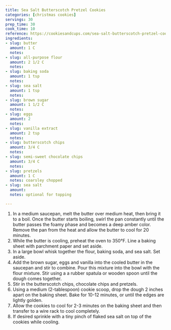 ```yaml
---
title: Sea Salt Butterscotch Pretzel Cookies
categories: [christmas cookies]
servings: 30
prep_time: 30
cook_time: 10
reference: https://cookiesandcups.com/sea-salt-butterscotch-pretzel-cookies/print/26386/
ingredients:
- slug: butter
  amount: 1 C
  notes:
- slug: all-purpose flour
  amount: 2 1/2 C
  notes:
- slug: baking soda
  amount: 1 tsp
  notes:
- slug: sea salt
  amount: 1 tsp
  notes:
- slug: brown sugar
  amount: 1 1/2 C
  notes:
- slug: eggs
  amount: 2
  notes:
- slug: vanilla extract
  amount: 2 tsp
  notes:
- slug: butterscotch chips
  amount: 3/4 C
  notes:
- slug: semi-sweet chocolate chips
  amount: 3/4 C
  notes:
- slug: pretzels
  amount: 1 C
  notes: coarsley chopped
- slug: sea salt
  amount:
  notes: optional for topping

---
```


1. In a medium saucepan, melt the butter over medium heat, then bring it to a boil. Once the butter starts boiling, swirl the pan constantly until the butter passes the foamy phase and becomes a deep amber color. Remove the pan from the heat and allow the butter to cool for 20 minutes.
2. While the butter is cooling, preheat the oven to 350°F. Line a baking sheet with parchment paper and set aside.
3. In a large bowl whisk together the flour, baking soda, and sea salt. Set aside.
4. Add the brown sugar, eggs and vanilla into the cooled butter in the saucepan and stir to combine. Pour this mixture into the bowl with the flour mixture. Stir using a a rubber spatula or wooden spoon until the dough comes together.
5. Stir in the butterscotch chips, chocolate chips and pretzels.
6. Using a medium (2-tablespoon) cookie scoop, drop the dough 2 inches apart on the baking sheet. Bake for 10-12 minutes, or until the edges are lightly golden.
7. Allow the cookies to cool for 2-3 minutes on the baking sheet and then transfer to a wire rack to cool completely.
8. If desired sprinkle with a tiny pinch of flaked sea salt on top of the cookies while cooling.
